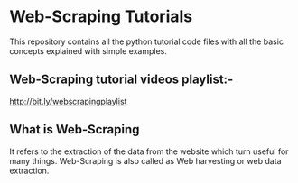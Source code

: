 # Web-Scraping Tutorials
This repository contains all the python tutorial code files with all the basic concepts explained with simple examples.

## Web-Scraping tutorial videos playlist:-
http://bit.ly/webscrapingplaylist

## What is Web-Scraping
It refers to the extraction of the data from the website which turn useful for many things.
Web-Scraping is also called as Web harvesting or web data extraction.
